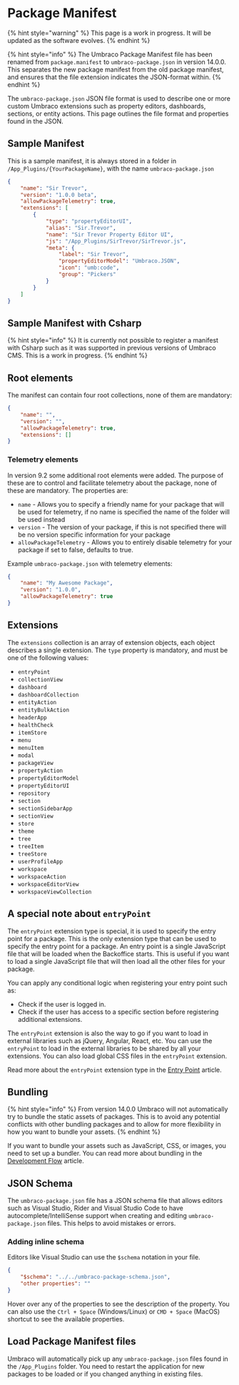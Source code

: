 # Package Manifest

{% hint style="warning" %}
This page is a work in progress. It will be updated as the software evolves.
{% endhint %}

{% hint style="info" %}
The Umbraco Package Manifest file has been renamed from `package.manifest` to `umbraco-package.json` in version 14.0.0. This separates the new package manifest from the old package manifest, and ensures that the file extension indicates the JSON-format within.
{% endhint %}

The `umbraco-package.json` JSON file format is used to describe one or more custom Umbraco extensions such as property editors, dashboards, sections, or entity actions. This page outlines the file format and properties found in the JSON.

## Sample Manifest

This is a sample manifest, it is always stored in a folder in `/App_Plugins/{YourPackageName}`, with the name `umbraco-package.json`

```json
{
    "name": "Sir Trevor",
    "version": "1.0.0 beta",
    "allowPackageTelemetry": true,
    "extensions": [
        {
            "type": "propertyEditorUI",
            "alias": "Sir.Trevor",
            "name": "Sir Trevor Property Editor UI",
            "js": "/App_Plugins/SirTrevor/SirTrevor.js",
            "meta": {
                "label": "Sir Trevor",
                "propertyEditorModel": "Umbraco.JSON",
                "icon": "umb:code",
                "group": "Pickers"
            }
        }
    ]
}
```

## Sample Manifest with Csharp

{% hint style="info" %}
It is currently not possible to register a manifest with Csharp such as it was supported in previous versions of Umbraco CMS. This is a work in progress.
{% endhint %}

## Root elements

The manifest can contain four root collections, none of them are mandatory:

```json
{
    "name": "",
    "version": "",
    "allowPackageTelemetry": true,
    "extensions": []
}
```

### Telemetry elements

In version 9.2 some additional root elements were added. The purpose of these are to control and facilitate telemetry about the package, none of these are mandatory. The properties are:

-   `name` - Allows you to specify a friendly name for your package that will be used for telemetry, if no name is specified the name of the folder will be used instead
-   `version` - The version of your package, if this is not specified there will be no version specific information for your package
-   `allowPackageTelemetry` - Allows you to entirely disable telemetry for your package if set to false, defaults to true.

Example `umbraco-package.json` with telemetry elements:

```json
{
    "name": "My Awesome Package",
    "version": "1.0.0",
    "allowPackageTelemetry": true
}
```

## Extensions

The `extensions` collection is an array of extension objects, each object describes a single extension. The `type` property is mandatory, and must be one of the following values:

-   `entryPoint`
-   `collectionView`
-   `dashboard`
-   `dashboardCollection`
-   `entityAction`
-   `entityBulkAction`
-   `headerApp`
-   `healthCheck`
-   `itemStore`
-   `menu`
-   `menuItem`
-   `modal`
-   `packageView`
-   `propertyAction`
-   `propertyEditorModel`
-   `propertyEditorUI`
-   `repository`
-   `section`
-   `sectionSidebarApp`
-   `sectionView`
-   `store`
-   `theme`
-   `tree`
-   `treeItem`
-   `treeStore`
-   `userProfileApp`
-   `workspace`
-   `workspaceAction`
-   `workspaceEditorView`
-   `workspaceViewCollection`

## A special note about `entryPoint`

The `entryPoint` extension type is special, it is used to specify the entry point for a package. This is the only extension type that can be used to specify the entry point for a package. An entry point is a single JavaScript file that will be loaded when the Backoffice starts. This is useful if you want to load a single JavaScript file that will then load all the other files for your package.

You can apply any conditional logic when registering your entry point such as:

-   Check if the user is logged in.
-   Check if the user has access to a specific section before registering additional extensions.

The `entryPoint` extension is also the way to go if you want to load in external libraries such as jQuery, Angular, React, etc. You can use the `entryPoint` to load in the external libraries to be shared by all your extensions. You can also load global CSS files in the `entryPoint` extension.

Read more about the `entryPoint` extension type in the [Entry Point](./entry-point.md) article.

## Bundling

{% hint style="info" %}
From version 14.0.0 Umbraco will not automatically try to bundle the static assets of packages. This is to avoid any potential conflicts with other bundling packages and to allow for more flexibility in how you want to bundle your assets.
{% endhint %}

If you want to bundle your assets such as JavaScript, CSS, or images, you need to set up a bundler. You can read more about bundling in the [Development Flow](./development-flow/README.md) article.

## JSON Schema

The `umbraco-package.json` file has a JSON schema file that allows editors such as Visual Studio, Rider and Visual Studio Code to have autocomplete/IntelliSense support when creating and editing `umbraco-package.json` files. This helps to avoid mistakes or errors.

### Adding inline schema

Editors like Visual Studio can use the `$schema` notation in your file.

```json
{
    "$schema": "../../umbraco-package-schema.json",
    "other properties": ""
}
```

Hover over any of the properties to see the description of the property. You can also use the `Ctrl + Space` (Windows/Linux) or `CMD + Space` (MacOS) shortcut to see the available properties.

## Load Package Manifest files

Umbraco will automatically pick up any `umbraco-package.json` files found in the `/App_Plugins` folder. You need to restart the application for new packages to be loaded or if you changed anything in existing files.
